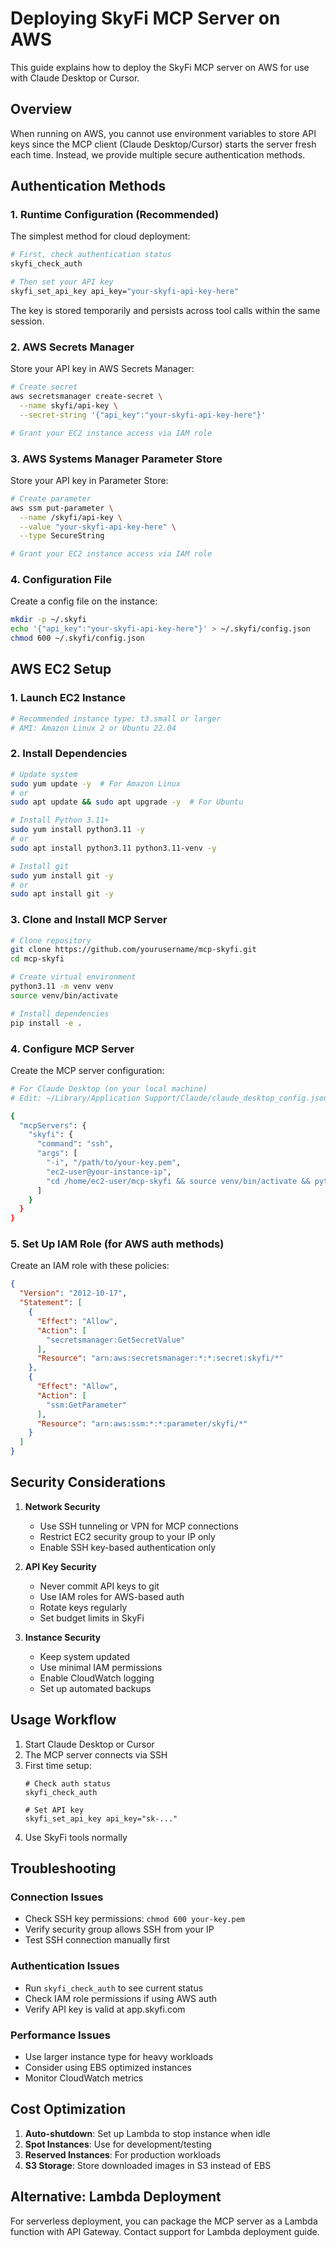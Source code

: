 # Deploying SkyFi MCP Server on AWS

This guide explains how to deploy the SkyFi MCP server on AWS for use with Claude Desktop or Cursor.

## Overview

When running on AWS, you cannot use environment variables to store API keys since the MCP client (Claude Desktop/Cursor) starts the server fresh each time. Instead, we provide multiple secure authentication methods.

## Authentication Methods

### 1. Runtime Configuration (Recommended)

The simplest method for cloud deployment:

```bash
# First, check authentication status
skyfi_check_auth

# Then set your API key
skyfi_set_api_key api_key="your-skyfi-api-key-here"
```

The key is stored temporarily and persists across tool calls within the same session.

### 2. AWS Secrets Manager

Store your API key in AWS Secrets Manager:

```bash
# Create secret
aws secretsmanager create-secret \
  --name skyfi/api-key \
  --secret-string '{"api_key":"your-skyfi-api-key-here"}'

# Grant your EC2 instance access via IAM role
```

### 3. AWS Systems Manager Parameter Store

Store your API key in Parameter Store:

```bash
# Create parameter
aws ssm put-parameter \
  --name /skyfi/api-key \
  --value "your-skyfi-api-key-here" \
  --type SecureString

# Grant your EC2 instance access via IAM role
```

### 4. Configuration File

Create a config file on the instance:

```bash
mkdir -p ~/.skyfi
echo '{"api_key":"your-skyfi-api-key-here"}' > ~/.skyfi/config.json
chmod 600 ~/.skyfi/config.json
```

## AWS EC2 Setup

### 1. Launch EC2 Instance

```bash
# Recommended instance type: t3.small or larger
# AMI: Amazon Linux 2 or Ubuntu 22.04
```

### 2. Install Dependencies

```bash
# Update system
sudo yum update -y  # For Amazon Linux
# or
sudo apt update && sudo apt upgrade -y  # For Ubuntu

# Install Python 3.11+
sudo yum install python3.11 -y
# or
sudo apt install python3.11 python3.11-venv -y

# Install git
sudo yum install git -y
# or
sudo apt install git -y
```

### 3. Clone and Install MCP Server

```bash
# Clone repository
git clone https://github.com/yourusername/mcp-skyfi.git
cd mcp-skyfi

# Create virtual environment
python3.11 -m venv venv
source venv/bin/activate

# Install dependencies
pip install -e .
```

### 4. Configure MCP Server

Create the MCP server configuration:

```bash
# For Claude Desktop (on your local machine)
# Edit: ~/Library/Application Support/Claude/claude_desktop_config.json

{
  "mcpServers": {
    "skyfi": {
      "command": "ssh",
      "args": [
        "-i", "/path/to/your-key.pem",
        "ec2-user@your-instance-ip",
        "cd /home/ec2-user/mcp-skyfi && source venv/bin/activate && python -m mcp_skyfi"
      ]
    }
  }
}
```

### 5. Set Up IAM Role (for AWS auth methods)

Create an IAM role with these policies:

```json
{
  "Version": "2012-10-17",
  "Statement": [
    {
      "Effect": "Allow",
      "Action": [
        "secretsmanager:GetSecretValue"
      ],
      "Resource": "arn:aws:secretsmanager:*:*:secret:skyfi/*"
    },
    {
      "Effect": "Allow",
      "Action": [
        "ssm:GetParameter"
      ],
      "Resource": "arn:aws:ssm:*:*:parameter/skyfi/*"
    }
  ]
}
```

## Security Considerations

1. **Network Security**
   - Use SSH tunneling or VPN for MCP connections
   - Restrict EC2 security group to your IP only
   - Enable SSH key-based authentication only

2. **API Key Security**
   - Never commit API keys to git
   - Use IAM roles for AWS-based auth
   - Rotate keys regularly
   - Set budget limits in SkyFi

3. **Instance Security**
   - Keep system updated
   - Use minimal IAM permissions
   - Enable CloudWatch logging
   - Set up automated backups

## Usage Workflow

1. Start Claude Desktop or Cursor
2. The MCP server connects via SSH
3. First time setup:
   ```
   # Check auth status
   skyfi_check_auth
   
   # Set API key
   skyfi_set_api_key api_key="sk-..."
   ```
4. Use SkyFi tools normally

## Troubleshooting

### Connection Issues
- Check SSH key permissions: `chmod 600 your-key.pem`
- Verify security group allows SSH from your IP
- Test SSH connection manually first

### Authentication Issues
- Run `skyfi_check_auth` to see current status
- Check IAM role permissions if using AWS auth
- Verify API key is valid at app.skyfi.com

### Performance Issues
- Use larger instance type for heavy workloads
- Consider using EBS optimized instances
- Monitor CloudWatch metrics

## Cost Optimization

1. **Auto-shutdown**: Set up Lambda to stop instance when idle
2. **Spot Instances**: Use for development/testing
3. **Reserved Instances**: For production workloads
4. **S3 Storage**: Store downloaded images in S3 instead of EBS

## Alternative: Lambda Deployment

For serverless deployment, you can package the MCP server as a Lambda function with API Gateway. Contact support for Lambda deployment guide.